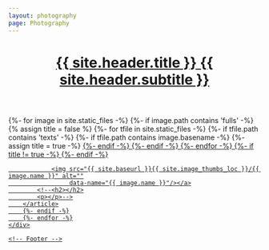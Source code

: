```yaml
---
layout: photography
page: Photography
---
```


<!-- Wrapper -->
<div id="wrapper">
    <!-- Header -->
    <header id="header">
        <h1><a href="index.html"><strong>{{ site.header.title }}</strong> {{ site.header.subtitle }}</a></h1>
        <!-- <nav>
            <ul>
                <li><a href="#footer" class="icon fa-info-circle">About</a></li>
            </ul>
        </nav> -->
    </header>
    <!-- Main -->
    <div id="main">
        {%- for image in site.static_files -%}
        {%- if image.path contains 'fulls' -%}
        <article class="thumb">
        {% assign title = false %}
        {%- for tfile in site.static_files -%}
            {%- if tfile.path contains 'texts' -%}
                {%- if tfile.path contains image.basename -%}
                    {%- assign title = true -%}
                        <a href="{{ site.baseurl }}{{ site.image_fulls_loc }}/{{ image.name }}" id="image" class="swipebox" title="{% include_relative /images/texts/{{ tfile.name }} %}">
                    {%- endif -%}
            {%- endif -%}
        {%- endfor -%}
        {%- if title != true -%}
            <a href="{{ site.baseurl }}{{ site.image_fulls_loc }}/{{ image.name }}" id="image" class="swipebox" title="{{ image.name }}">
        {%- endif -%}

                <img src="{{ site.baseurl }}{{ site.image_thumbs_loc }}/{{ image.name }}" alt=""
                     data-name="{{ image.name }}"/></a>
            <!--<h2></h2>
            <p></p>-->
        </article>
        {%- endif -%}
        {%- endfor -%}
    </div>

    <!-- Footer -->
<!--     <footer id="footer" class="panel">
        <div class="inner split">
            <div>
                <section>
                    <h2>{{ site.footer.name }}</h2>
                    <p>{{ site.footer.bio }}</p>
                    <p>{{ site.footer.github }}</p>
                </section>
                <section>
                    <h2>Follow me on ...</h2>
                    <ul class="icons">
                        {% if site.social_urls.facebook %}
                            <li>
                                <a href="{{ site.social_urls.facebook }}" class="icon fa-facebook">
                                    <span class="label">Facebook</span>
                                </a>
                            </li>
                        {% endif %}
                        {% if site.social_urls.twitter %}
                            <li>
                                <a href="{{ site.social_urls.twitter }}" class="icon fa-twitter">
                                    <span class="label">Twitter</span>
                                </a>
                            </li>
                        {% endif %}
                        {% if site.social_urls.instagram %}
                            <li>
                                <a href="{{ site.social_urls.instagram }}" class="icon fa-instagram">
                                    <span class="label">Instagram</span>
                                </a>
                            </li>
                        {% endif %}
                        {% if site.social_urls.dribbble %}
                            <li>
                                <a href="{{ site.social_urls.dribbble }}" class="icon fa-dribbble">
                                    <span class="label">Dribbble</span>
                                </a>
                            </li>
                        {% endif %}
                        {% if site.social_urls.github %}
                            <li>
                                <a href="{{ site.social_urls.github }}" class="icon fa-github">
                                    <span class="label">GitHub</span>
                                </a>
                            </li>
                        {% endif %}
                        {% if site.social_urls.linkedin %}
                            <li>
                                <a href="{{ site.social_urls.linkedin }}" class="icon fa-linkedin">
                                    <span class="label">LinkedIn</span>
                                </a>
                            </li>
                        {% endif %}
                    </ul>
                </section>
                <p class="copyright">
                    &copy; {{ site.author }}. Design: {{ site.web_design }}
                </p>
            </div>
        </div>
    </footer> -->
</div>
